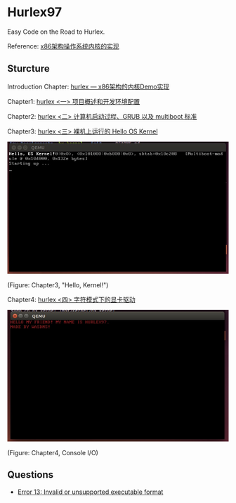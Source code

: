 # Hurlex97
Easy Code on the Road to Hurlex.

Reference: [x86架构操作系统内核的实现](http://wiki.0xffffff.org/)

## Sturcture

Introduction Chapter: [hurlex — x86架构的内核Demo实现](http://wiki.0xffffff.org/posts/hurlex-kernel.html)

Chapter1: [hurlex <一> 项目概述和开发环境配置](http://wiki.0xffffff.org/posts/hurlex-1.html)

Chapter2: [hurlex <二> 计算机启动过程、GRUB 以及 multiboot 标准](http://wiki.0xffffff.org/posts/hurlex-2.html)

Chapter3: [hurlex <三> 裸机上运行的 Hello OS Kernel](http://wiki.0xffffff.org/posts/hurlex-3.html#fn:7)

![](https://github.com/Wasdns/Hurlex97/raw/master/screenshots/Chapter3.jpg)

(Figure: Chapter3, "Hello, Kernel!")

Chapter4: [hurlex <四> 字符模式下的显卡驱动](http://wiki.0xffffff.org/posts/hurlex-4.html#fn:2)

![](https://github.com/Wasdns/Hurlex97/raw/master/screenshots/Chapter4.jpg)

(Figure: Chapter4, Console I/O)

## Questions

- [Error 13: Invalid or unsupported executable format](https://github.com/hurley25/hurlex-doc/issues/11)